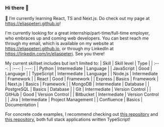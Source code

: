 ### Hi there 👋

<!--
**eliaspeteri/eliaspeteri** is a ✨ _special_ ✨ repository because its `README.md` (this file) appears on your GitHub profile.

Here are some ideas to get you started:

- 🔭 I’m currently working on ...
- 🌱 I’m currently learning ...
- 👯 I’m looking to collaborate on ...
- 🤔 I’m looking for help with ...
- 💬 Ask me about ...
- 📫 How to reach me: ...
- 😄 Pronouns: ...
- ⚡ Fun fact: ...
-->
🌱 I’m currently learning React, TS and Next.js.
Do check out my page at https://eliaspeteri.github.io!

I'm currently looking for a great internship/part-time/full-time employer, who embraces up and coming web developers. You can best reach me through my email, which is available on my website at https://eliaspeteri.github.io, or through my LinkedIn at https://linkedin.com/in/eliaspeteri. See you there!

My current skillset includes but isn't limited to:
| Skill | Skill level | Type |
| :---: | :---: | :---: |
| Python | Intermediate | Language |
| JavaScript | Good | Language |
| TypeScript | Intermediate | Language |
| Node.js | Intermediate | Framework |
| React | Good | Framework |
| Express | Basics | Framework |
| Next.js | Basics | Framework |
| MongoDB | Intermediate | Database |
| PostgreSQL | Basics | Database |
| Git | Intermediate | Version Control |
| GitHub | Good | Version Control |
| Bitbucket | Intermediate | Version Control |
| Jira | Intermediate | Project Management |
| Confluence | Basics | Documentation |

For concrete code examples, I recommend checking out [this repository](https://github.com/eliaspeteri/library) and [this repository](https://github.com/eliaspeteri/trivia-mestarit), both full stack applications written TypeScript!
